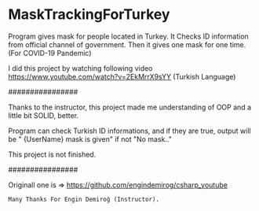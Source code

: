 # MaskTrackingForTurkey
Program gives mask for people located in Turkey. It Checks ID information from official channel of government. Then it gives one mask for one time. (For COVID-19 Pandemic)

I did this project by watching following video https://www.youtube.com/watch?v=2EkMrrX9sYY   (Turkish Language)

################

Thanks to the instructor, this project made me understanding of OOP and a little bit SOLID, better. 


Program can check Turkish ID informations, and if they are true, output will be " {UserName} mask is given" if not "No mask.." 


This project is not finished.

################

Originall one is   => https://github.com/engindemirog/csharp_youtube


    Many Thanks For Engin Demiroğ (Instructor).

